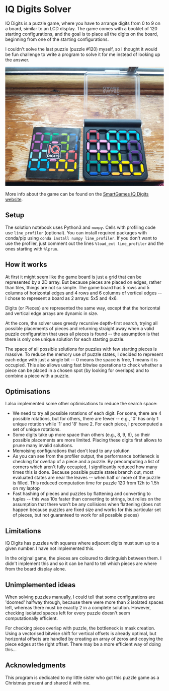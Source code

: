 # IQ Digits Solver

IQ Digits is a puzzle game, where you have to arrange digits from 0 to 9 on a board, similar to an LCD display.
The game comes with a booklet of 120 starting configurations, and the goal is to place all the digits on the board, beginning from one of the starting configurations.

I couldn't solve the last puzzle (puzzle #120) myself, so I thought it would be fun challenge to write a program to solve it for me instead of looking up the answer.

![Photo of a solved IQ Digits puzzle](iq_digits.jpg)

More info about the game can be found on the [SmartGames IQ Digits website](https://www.smartgames.eu/uk/one-player-games/iq-digits).

## Setup

The solution notebook uses Python3 and `numpy`. Cells with profiling code use `line_profiler` (optional).
You can install required packages with conda/pip using `conda install numpy line_profiler`.
If you don't want to use the profiler, just comment out the lines `%load_ext line_profiler` and the ones starting with `%lprun`.

## How it works

At first it might seem like the game board is just a grid that can be represented by a 2D array.
But because pieces are placed on edges, rather than tiles, things are not so simple.
The game board has 5 rows and 5 columns of horizontal edges and 4 rows and 6 columns of vertical edges -- I chose to represent a board as 2 arrays: 5x5 and 4x6.

Digits (or Pieces) are represented the same way, except that the horizontal and vertical edge arrays are dynamic in size.

At the core, the solver uses greedy recursive depth-first search, trying all possible placements of pieces and returning straight away when a valid puzzle configuration that uses all pieces is found -- the assumption is that there is only one unique solution for each starting puzzle.

The space of all possible solutions for puzzles with few starting pieces is massive.
To reduce the memory use of puzzle states, I decided to represent each edge with just a single bit -- 0 means the space is free, 1 means it is occupied.
This also allows using fast bitwise operations to check whether a piece can be placed in a chosen spot (by looking for overlaps) and to combine a piece with a puzzle.

## Optimisations

I also implemented some other optimisations to reduce the search space:
- We need to try all possible rotations of each digit. For some, there are 4 possible rotations, but for others, there are fewer -- e.g., '0' has only 1 unique rotation while '1' and '8' have 2. For each piece, I precomputed a set of unique rotations.
- Some digits take up more space than others (e.g., 8, 9, 6), so their possible placements are more limited. Placing these digits first allows to prune many invalid solutions.
- Memoising configurations that don't lead to any solution
- As you can see from the profiler output, the performance bottleneck is checking for overlap of a piece and a puzzle. By precomputing a list of corners which aren't fully occupied, I significantly reduced how many times this is done. Because possible puzzle states branch out, most evaluated states are near the leaves -- when half or more of the puzzle is filled. This reduced computation time for puzzle 120 from 12h to 1.5h on my laptop 
- Fast hashing of pieces and puzzles by flattening and converting to tuples -- this was 10x faster than converting to strings, but relies on the assumption that there won't be any collisions when flattening (does not happen because puzzles are fixed size and works for this particular set of pieces, but not guaranteed to work for all possible pieces)

## Limitations

IQ Digits has puzzles with squares where adjacent digits must sum up to a given number.
I have not implemented this.

In the original game, the pieces are coloured to distinguish between them.
I didn't implement this and so it can be hard to tell which pieces are where from the board display alone.

## Unimplemented ideas

When solving puzzles manually, I could tell that some configurations are 'doomed' halfway through, because there were more than 2 isolated spaces left, whereas there must be exactly 2 in a complete solution. However, checking isolated spaces left for every puzzle doesn't seem computationally efficient.

For checking piece overlap with puzzle, the bottleneck is mask creation.
Using a vectorised bitwise shift for vertical offsets is already optimal,
but horizontal offsets are handled by creating an array of zeros and copying the piece edges at the right offset. There may be a more efficient way of doing this...

## Acknowledgments

This program is dedicated to my little sister who got this puzzle game as a Christmas present and shared it with me.